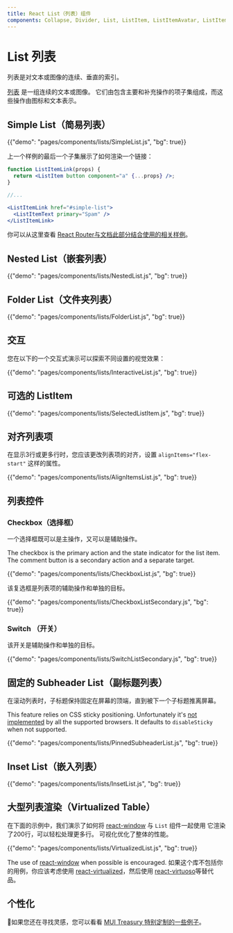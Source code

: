 ```yaml
---
title: React List（列表）组件
components: Collapse, Divider, List, ListItem, ListItemAvatar, ListItemIcon, ListItemSecondaryAction, ListItemText, ListSubheader
---
```


# List 列表

<p class="description">列表是对文本或图像的连续、垂直的索引。</p>

[列表](https://material.io/design/components/lists.html) 是一组连续的文本或图像。 它们由包含主要和补充操作的项子集组成，而这些操作由图标和文本表示。

## Simple List（简易列表）

{{"demo": "pages/components/lists/SimpleList.js", "bg": true}}

上一个样例的最后一个子集展示了如何渲染一个链接：

```jsx
function ListItemLink(props) {
  return <ListItem button component="a" {...props} />;
}

//...

<ListItemLink href="#simple-list">
  <ListItemText primary="Spam" />
</ListItemLink>
```

你可以从这里查看 [React Router与文档此部分结合使用的相关样例](/guides/composition/#react-router)。

## Nested List（嵌套列表）

{{"demo": "pages/components/lists/NestedList.js", "bg": true}}

## Folder List（文件夹列表）

{{"demo": "pages/components/lists/FolderList.js", "bg": true}}

## 交互

您在以下的一个交互式演示可以探索不同设置的视觉效果：

{{"demo": "pages/components/lists/InteractiveList.js", "bg": true}}

## 可选的 ListItem

{{"demo": "pages/components/lists/SelectedListItem.js", "bg": true}}

## 对齐列表项

在显示3行或更多行时，您应该更改列表项的对齐，设置 `alignItems="flex-start"` 这样的属性。

{{"demo": "pages/components/lists/AlignItemsList.js", "bg": true}}

## 列表控件

### Checkbox（选择框）

一个选择框既可以是主操作，又可以是辅助操作。

The checkbox is the primary action and the state indicator for the list item. The comment button is a secondary action and a separate target.

{{"demo": "pages/components/lists/CheckboxList.js", "bg": true}}

该复选框是列表项的辅助操作和单独的目标。

{{"demo": "pages/components/lists/CheckboxListSecondary.js", "bg": true}}

### Switch （开关）

该开关是辅助操作和单独的目标。

{{"demo": "pages/components/lists/SwitchListSecondary.js", "bg": true}}

## 固定的 Subheader List（副标题列表）

在滚动列表时，子标题保持固定在屏幕的顶端，直到被下一个子标题推离屏幕。

This feature relies on CSS sticky positioning. Unfortunately it's [not implemented](https://caniuse.com/#search=sticky) by all the supported browsers. It defaults to `disableSticky` when not supported.

{{"demo": "pages/components/lists/PinnedSubheaderList.js", "bg": true}}

## Inset List（嵌入列表）

{{"demo": "pages/components/lists/InsetList.js", "bg": true}}

## 大型列表渲染（Virtualized Table）

在下面的示例中，我们演示了如何将 [react-window](https://github.com/bvaughn/react-window) 与 `List` 组件一起使用 它渲染了200行，可以轻松处理更多行。 可视化优化了整体的性能。

{{"demo": "pages/components/lists/VirtualizedList.js", "bg": true}}

The use of [react-window](https://github.com/bvaughn/react-window) when possible is encouraged. 如果这个库不包括你的用例，你应该考虑使用 [react-virtualized](https://github.com/bvaughn/react-virtualized)，然后使用 [react-virtuoso](https://github.com/petyosi/react-virtuoso)等替代品。

## 个性化

👑如果您还在寻找灵感，您可以看看 [MUI Treasury 特别定制的一些例子](https://mui-treasury.com/components/menu-list)。